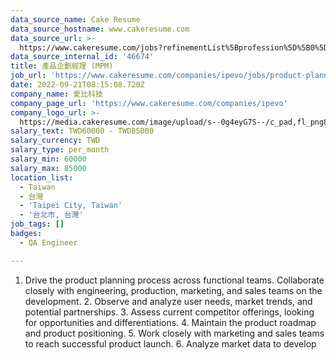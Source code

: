 ```yaml
---
data_source_name: Cake Resume
data_source_hostname: www.cakeresume.com
data_source_url: >-
  https://www.cakeresume.com/jobs?refinementList%5Bprofession%5D%5B0%5D=engineering_qa-engineer&refinementList%5Bsalary_type%5D=per_month&refinementList%5Bsalary_currency%5D=TWD&range%5Bsalary_range%5D%5Bmax%5D=600000
data_source_internal_id: '46674'
title: 產品企劃經理 (MPM)
job_url: 'https://www.cakeresume.com/companies/ipevo/jobs/product-planning-manager-mpm'
date: 2022-09-21T08:15:08.720Z
company_name: 愛比科技
company_page_url: 'https://www.cakeresume.com/companies/ipevo'
company_logo_url: >-
  https://media.cakeresume.com/image/upload/s--0g4eyG7S--/c_pad,fl_png8,h_200,w_200/v1623920944/aw4qxrmvqb33arat13dr.png
salary_text: TWD60000 - TWD85000
salary_currency: TWD
salary_type: per_month
salary_min: 60000
salary_max: 85000
location_list:
  - Taiwan
  - 台灣
  - 'Taipei City, Taiwan'
  - '台北市, 台灣'
job_tags: []
badges:
  - QA Engineer

---
```


1. Drive the product planning process across functional teams. Collaborate closely with engineering, production, marketing, and sales teams on the development. 2. Observe and analyze user needs, market trends, and potential partnerships. 3. Assess current competitor offerings, looking for opportunities and differentiations. 4. Maintain the product roadmap and product positioning. 5. Work closely with marketing and sales teams to reach successful product launch. 6. Analyze market data to develop 